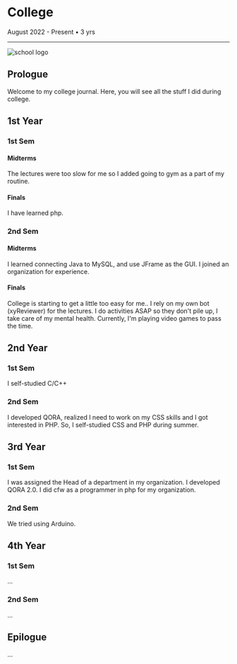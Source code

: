 # College
August 2022 - Present • 3 yrs
<hr> 

![school logo](https://upload.wikimedia.org/wikipedia/en/1/11/QCU_Logo_2019.png)
## Prologue
Welcome to my college journal. Here, you will see all the stuff I did during college.
## 1st Year
### 1st Sem
#### Midterms
The lectures were too slow for me so I added going to gym as a part of my routine.
#### Finals
I have learned php.
### 2nd Sem
#### Midterms
I learned connecting Java to MySQL, and use JFrame as the GUI. I joined an organization for experience.
#### Finals
College is starting to get a little too easy for me.. I rely on my own bot (xyReviewer) for the lectures. I do activities ASAP so they don't pile up, I take care of my mental health. Currently, I'm playing video games to pass the time.
## 2nd Year
### 1st Sem
I self-studied C/C++
### 2nd Sem
I developed QORA, realized I need to work on my CSS skills and I got interested in PHP. So, I self-studied CSS and PHP during summer.
## 3rd Year
### 1st Sem
I was assigned the Head of a department in my organization. I developed QORA 2.0. I did cfw as a programmer in php for my organization.
### 2nd Sem
We tried using Arduino.
## 4th Year
### 1st Sem
...
### 2nd Sem
...
## Epilogue
...

